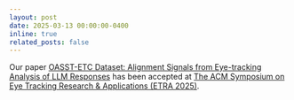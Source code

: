 ```yaml
---
layout: post
date: 2025-03-13 00:00:00-0400
inline: true
related_posts: false
---
```




Our paper [OASST-ETC Dataset: Alignment Signals from Eye-tracking Analysis of LLM Responses](https://arxiv.org/pdf/2503.10927) has been accepted at [The ACM Symposium on Eye Tracking Research & Applications (ETRA 2025)](https://etra.acm.org/2025/).
